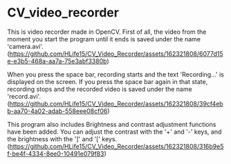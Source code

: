 # CV_video_recorder
This is video recorder made in OpenCV.
First of all, the video from the moment you start the program until it ends is saved under the name 'camera.avi'.
(https://github.com/HLife15/CV_Video_Recorder/assets/162321808/6077d15e-e3b5-468a-aa7a-75e3abf3380b)

When you press the space bar, recording starts and the text 'Recording...' is displayed on the screen.
If you press the space bar again in that state, recording stops and the recorded video is saved under the name 'record.avi'.
(https://github.com/HLife15/CV_Video_Recorder/assets/162321808/39cf4ebb-aa70-4a02-adab-558eee08cf06)

This program also includes Brightness and contrast adjustment functions have been added.
You can adjust the contrast with the '+' and '-' keys, and the brightness with the ']' and '[' keys.
(https://github.com/HLife15/CV_Video_Recorder/assets/162321808/316b9e5f-be4f-4334-8ee0-10491e079f83)
